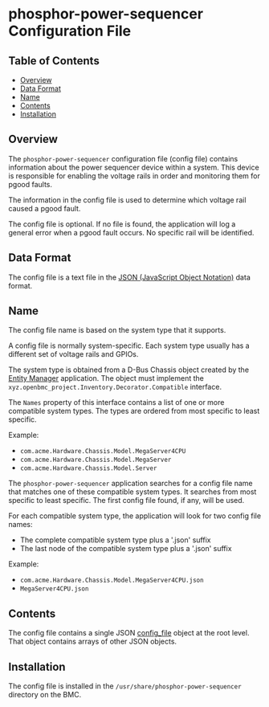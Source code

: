 # phosphor-power-sequencer Configuration File

## Table of Contents

- [Overview](#overview)
- [Data Format](#data-format)
- [Name](#name)
- [Contents](#contents)
- [Installation](#installation)

## Overview

The `phosphor-power-sequencer` configuration file (config file) contains
information about the power sequencer device within a system. This device is
responsible for enabling the voltage rails in order and monitoring them for
pgood faults.

The information in the config file is used to determine which voltage rail
caused a pgood fault.

The config file is optional. If no file is found, the application will log a
general error when a pgood fault occurs. No specific rail will be identified.

## Data Format

The config file is a text file in the
[JSON (JavaScript Object Notation)](https://www.json.org/) data format.

## Name

The config file name is based on the system type that it supports.

A config file is normally system-specific. Each system type usually has a
different set of voltage rails and GPIOs.

The system type is obtained from a D-Bus Chassis object created by the
[Entity Manager](https://github.com/openbmc/entity-manager) application. The
object must implement the `xyz.openbmc_project.Inventory.Decorator.Compatible`
interface.

The `Names` property of this interface contains a list of one or more compatible
system types. The types are ordered from most specific to least specific.

Example:

- `com.acme.Hardware.Chassis.Model.MegaServer4CPU`
- `com.acme.Hardware.Chassis.Model.MegaServer`
- `com.acme.Hardware.Chassis.Model.Server`

The `phosphor-power-sequencer` application searches for a config file name that
matches one of these compatible system types. It searches from most specific to
least specific. The first config file found, if any, will be used.

For each compatible system type, the application will look for two config file
names:

- The complete compatible system type plus a '.json' suffix
- The last node of the compatible system type plus a '.json' suffix

Example:

- `com.acme.Hardware.Chassis.Model.MegaServer4CPU.json`
- `MegaServer4CPU.json`

## Contents

The config file contains a single JSON [config_file](config_file.md) object at
the root level. That object contains arrays of other JSON objects.

## Installation

The config file is installed in the `/usr/share/phosphor-power-sequencer`
directory on the BMC.
